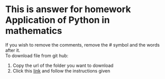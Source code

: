 # This is answer for homework Application of Python in mathematics   
If you wish to remove the comments, remove the \# symbol and the words after it.  
To download file from git hub:  
1) Copy the url of the folder you want to download  
2) Click this [link](https://download-directory.github.io/) and follow the instructions given
